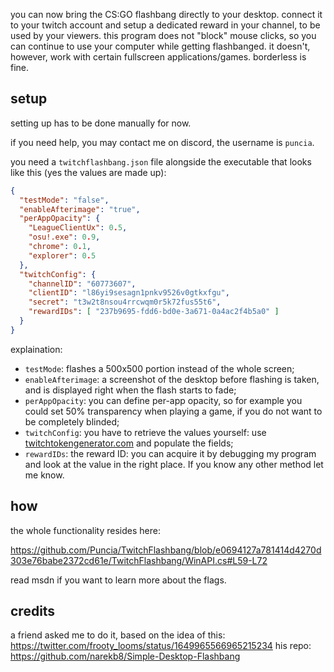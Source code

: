 you can now bring the CS:GO flashbang directly to your desktop.
connect it to your twitch account and setup a dedicated reward in your channel, to be used by your viewers.
this program does not "block" mouse clicks, so you can continue to use your computer while getting flashbanged.
it doesn't, however, work with certain fullscreen applications/games. borderless is fine.

## setup
setting up has to be done manually for now.

if you need help, you may contact me on discord, the username is `puncia`.

you need a `twitchflashbang.json` file alongside the executable that looks like this (yes the values are made up):

```json
{
  "testMode": "false",
  "enableAfterimage": "true",
  "perAppOpacity": {
    "LeagueClientUx": 0.5,
    "osu!.exe": 0.9,
    "chrome": 0.1,
    "explorer": 0.5
  },
  "twitchConfig": {
    "channelID": "60773607",
    "clientID": "l86yi9sesagn1pnkv9526v0gtkxfgu",
    "secret": "t3w2t8nsou4rrcwqm0r5k72fus55t6",
    "rewardIDs": [ "237b9695-fdd6-bd0e-3a671-0a4ac2f4b5a0" ]
  }
}
```
explaination:
- `testMode`: flashes a 500x500 portion instead of the whole screen;
- `enableAfterimage`: a screenshot of the desktop before flashing is taken, and is displayed right when the flash starts to fade;
- `perAppOpacity`: you can define per-app opacity, so for example you could set 50% transparency when playing a game, if you do not want to be completely blinded;
- `twitchConfig`: you have to retrieve the values yourself: use [twitchtokengenerator.com](https://twitchtokengenerator.com/) and populate the fields;
- `rewardIDs`: the reward ID: you can acquire it by debugging my program and look at the value in the right place. If you know any other method let me know.

## how
the whole functionality resides here:

https://github.com/Puncia/TwitchFlashbang/blob/e0694127a781414d4270d303e76babe2372cd61e/TwitchFlashbang/WinAPI.cs#L59-L72

read msdn if you want to learn more about the flags.

## credits
a friend asked me to do it, based on the idea of this: https://twitter.com/frooty_looms/status/1649965566965215234
his repo: https://github.com/narekb8/Simple-Desktop-Flashbang
